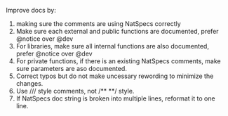 Improve docs by:

1. making sure the comments are using NatSpecs correctly
2. Make sure each external and public functions are documented, prefer @notice over @dev
3. For libraries, make sure all internal functions are also documented, prefer @notice over @dev
4. For private functions, if there is an existing NatSpecs comments, make sure parameters are aso documented.
5. Correct typos but do not make uncessary rewording to minimize the changes.
6. Use /// style comments, not /\*\* \*\*/ style.
7. If NatSpecs doc string is broken into multiple lines, reformat it to one line.

